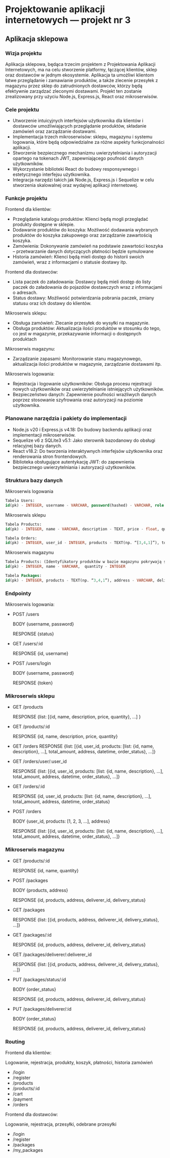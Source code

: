# Projektowanie aplikacji internetowych — projekt nr 3

## Aplikacja sklepowa

### Wizja projektu

Aplikacja sklepowa, będąca trzecim projektem z Projektowania Aplikacji Internetowych, ma na celu stworzenie platformy, łączącej klientów, sklep oraz dostawców w jednym ekosystemie. Aplikacja ta umożliwi klientom łatwe przeglądanie i zamawianie produktów, a także zlecenie przesyłek z magazynu przez sklep do zatrudnionych dostawców, którzy będą efektywnie zarządzać zleconymi dostawami. Projekt ten zostanie zrealizowany przy użyciu Node.js, Express.js, React oraz mikroserwisów.

### Cele projektu

- Utworzenie intuicyjnych interfejsów użytkownika dla klientów i dostawców umożliwiających przeglądanie produktów, składanie zamówień oraz zarządzanie dostawami.
- Implementacja trzech mikroserwisów: sklepu, magazynu i systemu logowania, które będą odpowiedzialne za różne aspekty funkcjonalności aplikacji.
- Stworzenie bezpiecznego mechanizmu uwierzytelniania i autoryzacji opartego na tokenach JWT, zapewniającego poufność danych użytkowników.
- Wykorzystanie biblioteki React do budowy responsywnego i estetycznego interfejsu użytkownika.
- Integracja narzędzi takich jak Node.js, Express.js i Sequelize w celu stworzenia skalowalnej oraz wydajnej aplikacji internetowej.

### Funkcje projektu

Frontend dla klientów:

- Przeglądanie katalogu produktów: Klienci będą mogli przeglądać produkty dostępne w sklepie.
- Dodawanie produktów do koszyka: Możliwość dodawania wybranych produktów do koszyka zakupowego oraz zarządzanie zawartością koszyka.
- Zamówienia: Dokonywanie zamówień na podstawie zawartości koszyka – przetwarzanie danych dotyczących płatności będzie symulowane
- Historia zamówień: Klienci będą mieli dostęp do historii swoich zamówień, wraz z informacjami o statusie dostawy itp.

Frontend dla dostawców:

- Lista paczek do załadowania: Dostawcy będą mieli dostęp do listy paczek do załadowania do pojazdów dostawczych wraz z informacjami o adresach.
- Status dostawy: Możliwość potwierdzania pobrania paczek, zmiany statusu oraz ich dostawy do klientów.

Mikroserwis sklepu:

- Obsługa zamówień: Zlecanie przesyłek do wysyłki na magazynie.
- Obsługa produktów: Aktualizacja ilości produktów w stosunku do tego, co jest w magazynie, przekazywanie informacji o dostępnych produktach

Mikroserwis magazynu:

- Zarządzanie zapasami: Monitorowanie stanu magazynowego, aktualizacja ilości produktów w magazynie, zarządzanie dostawami itp.

Mikroserwis logowania:

- Rejestracja i logowanie użytkowników: Obsługa procesu rejestracji nowych użytkowników oraz uwierzytelnianie istniejących użytkowników.
- Bezpieczeństwo danych: Zapewnienie poufności wrażliwych danych poprzez stosowanie szyfrowania oraz autoryzacji na poziomie użytkownika.

### Planowane narzędzia i pakiety do implementacji

- Node.js v20 i Express.js v4.18: Do budowy backendu aplikacji oraz implementacji mikroserwisów.
- Sequelize v6 z SQLite3 v5.1: Jako sterownik bazodanowy do obsługi relacyjnej bazy danych.
- React v18.2: Do tworzenia interaktywnych interfejsów użytkownika oraz renderowania stron frontendowych.
- Biblioteka obsługujące autentykację JWT: do zapewnienia bezpiecznego uwierzytelniania i autoryzacji użytkowników.

### Struktura bazy danych

Mikroserwis logowania

```sql
Tabela Users:
id(pk) - INTEGER, username - VARCHAR, password(hashed) - VARCHAR, role - VARCHAR
```

Mikroserwis sklepu

```sql
Tabela Products:
id(pk) - INTEGER, name - VARCHAR, description - TEXT, price - float, quantity - INTEGER
```

```sql
Tabela Orders:
id(pk) - INTEGER, user_id - INTEGER, products - TEXT(np. “[3,4,1]”), total_amount - FLOAT, address - VARCHAR,  datetime - DATETIME, order_status - VARCHAR
```

Mikroserwis magazynu

```sql
Tabela Products: (Identyfikatory produktów w bazie magazynu pokrywają się z tabelą w bazie sklepu)
id(pk) - INTEGER, name - VARCHAR,  quantity - INTEGER
```

```sql
Tabela Packages:
id(pk) - INTEGER, products - TEXT(np. “3,4,1”), address - VARCHAR, deliverer_id - INTEGER, delivery_status -VARCHAR
```

### Endpointy

Mikroserwis logowania:

- POST /users

  BODY {username, password}

  RESPONSE {status}
- GET /users/:id

  RESPONSE {id, username}

- POST /users/login

  BODY {username, password}

  RESPONSE {token}

### Mikroserwis sklepu

- GET /products

  RESPONSE {list:  [{id, name, description, price, quantity}, …] }

- GET /products/:id

  RESPONSE {id, name, description, price, quantity}

- GET /orders
  RESPONSE {list: [{id, user_id, products: [list: {id, name, description}, ...], total_amount, address, datetime, order_status}, …]}

- GET /orders/user/:user_id

  RESPONSE {list: [{id, user_id, products: [list: {id, name, description}, ...], total_amount, address, datetime, order_status}, …]}

- GET /orders/:id

  RESPONSE {id, user_id, products: [list: {id, name, description}, ...], total_amount, address, datetime, order_status}

- POST /orders

  BODY {user_id, products: [1, 2, 3, ...], address}

  RESPONSE {list: [{id, user_id, products: [list: {id, name, description}, ...], total_amount, address, datetime, order_status}, …]}

### Mikroserwis magazynu

- GET /products/:id

  RESPONSE {id, name, quantity}

- POST /packages

  BODY {products, address}

  RESPONSE {id, products, address, deliverer_id, delivery_status}

- GET /packages

  RESPONSE {list: [{id, products, address, deliverer_id, delivery_status}, …]}

- GET /packages/:id

  RESPONSE {id, products, address, deliverer_id, delivery_status}

- GET /packages/deliverer/:deliverer_id

  RESPONSE {list: [{id, products, address, deliverer_id, delivery_status}, …]}

- PUT /packages/status/:id

  BODY {order_status}

  RESPONSE {id, products, address, deliverer_id, delivery_status}

- PUT /packages/deliverer/:id

  BODY {order_status}

  RESPONSE {id, products, address, deliverer_id, delivery_status}

### Routing

Frontend dla klientów:

Logowanie, rejestracja, produkty, koszyk, płatności, historia zamówień

- /login
- /register
- /products
- /products/:id
- /cart
- /payment
- /orders

Frontend dla dostawców:

Logowanie, rejestracja, przesyłki, odebrane przesyłki

- /login
- /register
- /packages
- /my_packages
